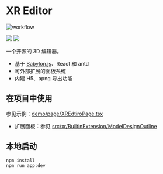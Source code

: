 # XR Editor

![workflow](https://github.com/AwesomeXR/xr-editor/actions/workflows/ci.yml/badge.svg)

![](https://rshop.tech/gw/assets/upload/202308292230998.png)
![](https://rshop.tech/gw/assets/upload/202308292258070.png)

一个开源的 3D 编辑器。

- 基于 [Babylon.js](https://www.babylonjs.com/)、React 和 antd
- 可外部扩展的面板系统
- 内建 H5、apng 导出功能

## 在项目中使用

参见示例：[demo/page/XREdtiroPage.tsx](demo/page/XREdtiroPage.tsx)

- 扩展面板：参见 [src/xr/BuiltinExtension/ModelDesignOutline](src/xr/BuiltinExtension/ModelDesignOutline)

## 本地启动

```bash
npm install
npm run app:dev
```